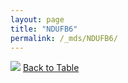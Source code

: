 ```yaml
---
layout: page
title: "NDUFB6"
permalink: /_mds/NDUFB6/
---
```


![](../../alns_9.28.22/aln_5HSAA071260_0.995.png?raw=true
)
[Back to Table](../../display)
